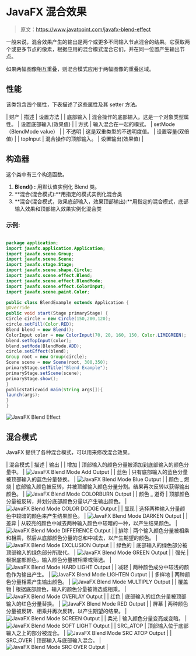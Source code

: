 # JavaFX 混合效果

> 原文：<https://www.javatpoint.com/javafx-blend-effect>

一般来说，混合效果产生的输出是两个或更多不同输入节点混合的结果。它获取两个或更多节点的像素，根据应用的混合模式混合它们，并在同一位置产生输出节点。

如果两幅图像相互重叠，则混合模式应用于两幅图像的重叠区域。

## 性能

该类包含四个属性，下表描述了这些属性及其 setter 方法。

| 财产 | 描述 | 设置方法 |
| 底部输入 | 混合操作的底部输入。这是一个对象类型属性。 | 设置底部输入(效果值) |
| 方式 | 输入混合在一起的模式。 | setMode（BlendMode value） |
| 不透明 | 这是双重类型的不透明度值。 | 设置容量(双倍值) |
| topInput | 混合操作的顶部输入。 | 设置输出(效果值) |

## 构造器

这个类中有三个构造函数。

1.  **Blend() :** 用默认值实例化 Blend 类。
2.  **混合(混合模式):**用指定的模式实例化混合类
3.  **混合(混合模式，效果底部输入，效果顶部输出):**用指定的混合模式，底部输入效果和顶部输入效果实例化混合类

### 示例:

```java

package application;
import javafx.application.Application; 
import javafx.scene.Group; 
import javafx.scene.Scene; 
import javafx.stage.Stage;
import javafx.scene.shape.Circle; 
import javafx.scene.effect.Blend; 
import javafx.scene.effect.BlendMode; 
import javafx.scene.effect.ColorInput; 
import javafx.scene.paint.Color; 

public class BlendExample extends Application { 
@Override
public void start(Stage primaryStage) { 
Circle circle = new Circle(150,200,120);       
circle.setFill(Color.RED); 
Blend blend = new Blend();  
ColorInput color = new ColorInput(70, 20, 160, 150, Color.LIMEGREEN);
blend.setTopInput(color);
blend.setMode(BlendMode.ADD);   
circle.setEffect(blend);       
Group root = new Group(circle); 
Scene scene = new Scene(root, 300,350);  
primaryStage.setTitle("Blend Example"); 
primaryStage.setScene(scene); 
primaryStage.show(); 
}      
publicstaticvoid main(String args[]){ 
launch(args); 
} 
} 

```

![JavaFX Blend Effect](../img/73ef5e8d943fdd4bbfaf7a2985bb02c7.png)

## 混合模式

JavaFX 提供了各种混合模式，可以用来修改混合效果。

| 混合模式 | 描述 | 输出 |
| 增加 | 顶部输入的颜色分量被添加到底部输入的颜色分量中。 | ![JavaFX Blend Mode Add Output](../img/27a366d5f4d53609d3bc8e6a7372df63.png) |
| 蓝色 | 只有底部输入的蓝色分量被顶部输入的蓝色分量替换。 | ![JavaFX Blend Mode Blue Output](../img/31941b83295d27a47c8da2267ef7372f.png) |
| 颜色 _ 燃烧 | 底部输入颜色被反转，并被顶部输入颜色分量分割。结果再次反转以获得输出颜色。 | ![JavaFX Blend Mode COLORBURN Output](../img/c15ac1240aa5017786615ebd1054b761.png) |
| 颜色 _ 道奇 | 顶部颜色分量被反转，并划分底部颜色分量以产生输出颜色。 | ![JavaFX Blend Mode COLOR DODGE Output](../img/78f641f4dd9a3dc0dffd60c6696c2b48.png) |
| 显现 | 选择两种输入分量颜色中较暗的颜色来产生结果颜色。 | ![JavaFX Blend Mode DARKEN Output](../img/7a99afbb14c7561966012a8d660477c0.png) |
| 差异 | 从较亮的颜色中减去两种输入颜色中较暗的一种，以产生结果颜色。 | ![JavaFX Blend Mode DIFFERENCE Output](../img/693fe9cc77d9456fbc9e076947e2cb7a.png) |
| 排除 | 两个输入颜色分量被相乘和相乘，然后从底部颜色分量的总和中减去，以产生期望的颜色。 | ![JavaFX Blend Mode EXCLUSION Output](../img/1a79bf6089ccdd69b96677c28acdda67.png) |
| 绿色的 | 底部输入的绿色部分被顶部输入的绿色部分所取代。 | ![JavaFX Blend Mode GREEN Output](../img/3c7d67c16bce573017e9862929de44ae.png) |
| 强光 | 根据底部颜色，输入颜色分量被相乘或筛选。 | ![JavaFX Blend Mode HARD LIGHT Output](../img/38a61292f82584175dae2c0f8511b9b4.png) |
| 减轻 | 两种颜色成分中较浅的颜色作为输出产生。 | ![JavaFX Blend Mode LIGHTEN Output](../img/670e9282b9b76e65195f80a3ace67ba7.png) |
| 多样地 | 两种颜色分量相乘产生输出颜色。 | ![JavaFX Blend Mode MULTIPLY Output](../img/4ee5989c7b85764e4df93b84451a8b6d.png) |
| 覆盖物 | 根据底部颜色，输入的颜色分量被筛选或相乘。 | ![JavaFX Blend Mode OVERLAY Output](../img/b244b80b1e6a9c354c037402bd4f22d3.png) |
| 红色 | 底部输入的红色分量被顶部输入的红色分量替换。 | ![JavaFX Blend Mode RED Output](../img/ff565050b196a20483b51b8bf0a656be.png) |
| 屏幕 | 两种颜色分量被反转、相乘并再次反转，以产生期望的结果。 | ![JavaFX Blend Mode SCREEN Output](../img/f85485957830c70007638c323c261bec.png) |
| 柔光 | 输入颜色分量变亮或变暗。 | ![JavaFX Blend Mode SOFT LIGHT Output](../img/0bf1ebb87e8ad812240b770cb4c9bbdd.png) |
| SRC_ATOP | 顶部输入位于底部输入之上的部分被混合。 | ![JavaFX Blend Mode SRC ATOP Output](../img/a0fe4922cf92bb8edae03c4fb40bdfa3.png) |
| SRC_OVER | 顶部输入与底部输入混合。 | ![JavaFX Blend Mode SRC OVER Output](../img/6c4989d7745a2b429e7a582bf44ce37c.png) |